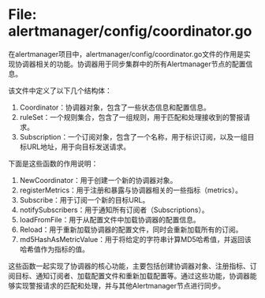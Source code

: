 # File: alertmanager/config/coordinator.go

在alertmanager项目中，alertmanager/config/coordinator.go文件的作用是实现协调器相关的功能。协调器用于同步集群中的所有Alertmanager节点的配置信息。

该文件中定义了以下几个结构体：

1. Coordinator：协调器对象，包含了一些状态信息和配置信息。
2. ruleSet：一个规则集合，包含了一组规则，用于匹配和处理接收到的警报请求。
3. Subscription：一个订阅对象，包含了一个名称，用于标识订阅，以及一组目标URL地址，用于向目标发送请求。

下面是这些函数的作用说明：

1. NewCoordinator：用于创建一个新的协调器对象。
2. registerMetrics：用于注册和暴露与协调器相关的一些指标（metrics）。
3. Subscribe：用于订阅一个新的目标URL。
4. notifySubscribers：用于通知所有订阅者（Subscriptions）。
5. loadFromFile：用于从配置文件中加载协调器的配置信息。
6. Reload：用于重新加载协调器的配置文件，同时会重新加载所有的订阅。
7. md5HashAsMetricValue：用于将给定的字符串计算MD5哈希值，并返回该哈希值作为指标的值。

这些函数一起实现了协调器的核心功能，主要包括创建协调器对象、注册指标、订阅目标、通知订阅者、加载配置文件和重新加载配置等。通过这些功能，协调器能够实现警报请求的匹配和处理，并与其他Alertmanager节点进行同步。

